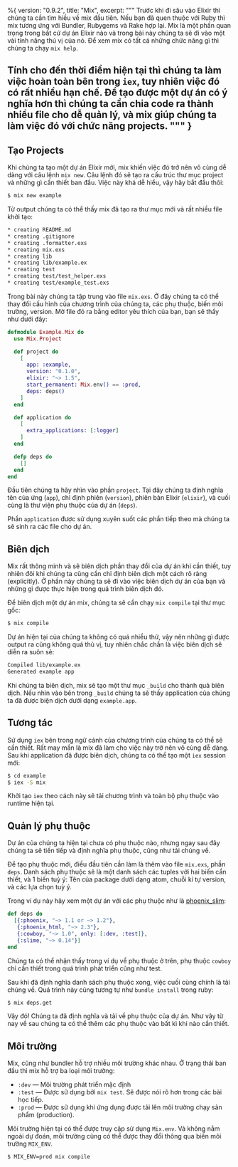 %{
  version: "0.9.2",
  title: "Mix",
  excerpt: """
  Trước khi đi sâu vào Elixir thì chúng ta cần tìm hiều về mix đầu tiên. Nếu bạn đã quen thuộc với Ruby thì mix tương ứng với Bundler, Rubygems và Rake hợp lại. Mix là một phần quan trọng trong bất cứ dự án Elixir nào và trong bài này chúng ta sẽ đi vào một vài tính năng thú vị của nó. Để xem mix có tất cả những chức năng gì thì chúng ta chạy `mix help`.

Tính cho đến thời điểm hiện tại thì chúng ta làm việc hoàn toàn bên trong `iex`, tuy nhiên việc đó có rất nhiều hạn chế. Để tạo được một dự án có ý nghĩa hơn thì chúng ta cần chia code ra thành nhiều file cho dễ quản lý, và mix giúp chúng ta làm việc đó với chức năng projects.
  """
}
---

## Tạo Projects
Khi chúng ta tạo một dự án Elixir mới, mix khiến việc đó trở nên vô cùng dễ dàng với câu lệnh `mix new`. Câu lệnh đó sẽ tạo ra cấu trúc thư mục project và những gì cần thiết ban đầu. Việc này khá dễ hiểu, vậy hãy bắt đầu thôi:

```bash
$ mix new example
```
Từ output chúng ta có thể thấy mix đã tạo ra thư mục mới và rất nhiều file khởi tạo:

```bash
* creating README.md
* creating .gitignore
* creating .formatter.exs
* creating mix.exs
* creating lib
* creating lib/example.ex
* creating test
* creating test/test_helper.exs
* creating test/example_test.exs
```
Trong bài này chúng ta tập trung vào file `mix.exs`. Ở đây chúng ta có thể thay đổi cấu hình của chương trình của chúng ta, các phụ thuộc, biến môi trường, version. Mở file đó ra bằng editor yêu thích của bạn, bạn sẽ thấy như dưới đây:

```elixir
defmodule Example.Mix do
  use Mix.Project

  def project do
    [
      app: :example,
      version: "0.1.0",
      elixir: "~> 1.5",
      start_permanent: Mix.env() == :prod,
      deps: deps()
    ]
  end

  def application do
    [
      extra_applications: [:logger]
    ]
  end

  defp deps do
    []
  end
end
```

Đầu tiên chúng ta hãy nhìn vào phần `project`. Tại đây chúng ta định nghĩa tên của ứng  (`app`), chỉ định phiên  (`version`), phiên bản Elixir (`elixir`), và cuối cùng là thư viện phụ thuộc của dự án (`deps`).

Phần `application` được sử dụng xuyên suốt các phần tiếp theo mà chúng ta sẽ sinh ra các file cho dự án.

## Biên dịch
Mix rất thông minh và sẽ biên dịch phần thay đổi của dự án khi cần thiết, tuy nhiên đôi khi chúng ta cũng cần chỉ định biên dịch một cách rõ ràng (explicitly). Ở phần này chúng ta sẽ đi vào việc biên dịch dự án của bạn và những gì được thực hiện trong quá trình biên dịch đó.

Để biên dịch một dự án mix, chúng ta sẽ cần chạy `mix compile` tại thư mục gốc:

```bash
$ mix compile
```
Dự án hiện tại của chúng ta không có quá nhiều thứ, vậy nên những gì được output ra cũng không quá thú vị, tuy nhiên chắc chắn là việc biên dịch sẽ diễn ra suôn sẻ:

```bash
Compiled lib/example.ex
Generated example app
```
Khi chúng ta biên dịch, mix sẽ tạo một thư mục `_build` cho thành quả biên dịch. Nếu nhìn vào bên trong `_build` chúng ta sẽ thấy application của chúng ta đã được biện dịch dưới dạng `example.app`.

## Tương tác
Sử dụng `iex` bên trong ngữ cảnh của chương trình của chúng ta có thể sẽ cần thiết. Rất may mắn là mix đã làm cho việc này trở nên vô cùng dễ dàng. Sau khi application đã được biên dịch, chúng ta có thể tạo một `iex` session mới:

```bash
$ cd example
$ iex -S mix
```
Khởi tạo `iex` theo cách này sẽ tải chương trình và toàn bộ phụ thuộc vào runtime hiện tại.

## Quản lý phụ thuộc
Dự án của chúng ta hiện tại chưa có phụ thuộc nào, nhưng ngay sau đây chúng ta sẽ tiến tiếp và định nghĩa phụ thuộc, cũng như tải chúng về.

Để tạo phụ thuộc mới, điều đầu tiên cần làm là thêm vào file `mix.exs`, phần `deps`. Danh sách phụ thuộc sẽ là một danh sách các tuples với hai biến cần thiết, và 1 biến tuỳ ý: Tên của package dưới dạng atom, chuỗi kí tự version, và các lựa chọn tuỳ ý.

Trong ví dụ này hãy xem một dự án với các phụ thuộc như là [phoenix_slim](https://github.com/doomspork/phoenix_slim):

```elixir
def deps do
  [{:phoenix, "~> 1.1 or ~> 1.2"},
   {:phoenix_html, "~> 2.3"},
   {:cowboy, "~> 1.0", only: [:dev, :test]},
   {:slime, "~> 0.14"}]
end
```
Chúng ta có thể nhận thấy trong ví dụ về phụ thuộc ở trên, phụ thuộc `cowboy` chỉ cần thiết trong quá trình phát triển cũng như test.

Sau khi đã định nghĩa danh sách phụ thuộc xong, việc cuối cùng chính là tải chúng về. Quá trình này cũng tương tự như `bundle install` trong ruby:

```bash
$ mix deps.get
```
Vậy đó! Chúng ta đã định nghĩa và tải về phụ thuộc của dự án. Như vậy từ nay về sau chúng ta có thể thêm các phụ thuộc vào bất kì khi nào cần thiết.

## Môi trường
Mix, cũng như bundler hỗ trợ nhiều môi trường khác nhau. Ở trạng thái ban đầu thì mix hỗ trợ ba loại môi trường:

+ `:dev` — Môi trường phát triển mặc định
+ `:test` — Được sử dụng bởi `mix test`. Sẽ được nói rõ hơn trong các bài học tiếp.
+ `:prod` — Được sử dụng khi ứng dụng được tải lên môi trường chạy sản phẩm (production).

Môi trường hiện tại có thể được truy cập sử dụng `Mix.env`. Và không nằm ngoài dự đoán, môi trường cũng có thể được thay đổi thông qua biến môi trường `MIX_ENV`.

```bash
$ MIX_ENV=prod mix compile
```
